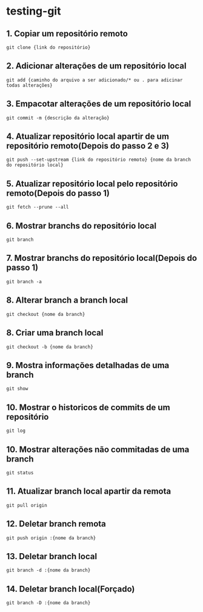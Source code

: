 # testing-git

## 1. Copiar um repositório remoto
```
git clone {link do repositório}
```

## 2. Adicionar alterações de um repositório local
```
git add {caminho do arquivo a ser adicionado/* ou . para adicinar todas alterações}
```

## 3. Empacotar alterações de um repositório local
```
git commit -m {descrição da alteração}
```

## 4. Atualizar repositório local apartir de um repositório remoto(Depois do passo 2 e 3)
```
git push --set-upstream {link do repositório remoto} {nome da branch do repositório local}
```

## 5. Atualizar repositório local pelo repositório remoto(Depois do passo 1)
```
git fetch --prune --all
```

## 6. Mostrar branchs do repositório local
```
git branch
```

## 7. Mostrar branchs do repositório local(Depois do passo 1)
```
git branch -a
```

## 8. Alterar branch a branch local
```
git checkout {nome da branch}
```

## 8. Criar uma branch local
```
git checkout -b {nome da branch}
```

## 9. Mostra informações detalhadas de uma branch
```
git show
```

## 10. Mostrar o historicos de commits de um repositório
```
git log
```

## 10. Mostrar alterações não commitadas de uma branch
```
git status
```

## 11. Atualizar branch local apartir da remota
```
git pull origin
```

## 12. Deletar branch remota
```
git push origin :{nome da branch}
```

## 13. Deletar branch local
```
git branch -d :{nome da branch}
```

## 14. Deletar branch local(Forçado)
```
git branch -D :{nome da branch}
```
